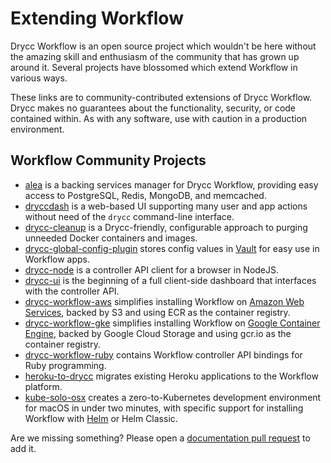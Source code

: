 # Extending Workflow

Drycc Workflow is an open source project which wouldn't be here without the amazing skill
and enthusiasm of the community that has grown up around it. Several projects have blossomed
which extend Workflow in various ways.

These links are to community-contributed extensions of Drycc Workflow. Drycc makes no
guarantees about the functionality, security, or code contained within. As with any software,
use with caution in a production environment.

## Workflow Community Projects

- [alea][] is a backing services manager for Drycc Workflow, providing easy
  access to PostgreSQL, Redis, MongoDB, and memcached.
- [dryccdash][] is a web-based UI supporting many user and app actions without need of the
  `drycc` command-line interface.
- [drycc-cleanup][] is a Drycc-friendly, configurable approach to purging unneeded Docker
  containers and images.
- [drycc-global-config-plugin][] stores config values in [Vault][] for easy use in Workflow apps.
- [drycc-node][] is a controller API client for a browser in NodeJS.
- [drycc-ui][] is the beginning of a full client-side dashboard that interfaces with the
  controller API.
- [drycc-workflow-aws][] simplifies installing Workflow on [Amazon Web Services][], backed by
  S3 and using ECR as the container registry.
- [drycc-workflow-gke][] simplifies installing Workflow on [Google Container Engine][], backed
  by Google Cloud Storage and using gcr.io as the container registry.
- [drycc-workflow-ruby][] contains Workflow controller API bindings for Ruby programming.
- [heroku-to-drycc][] migrates existing Heroku applications to the Workflow platform.
- [kube-solo-osx][] creates a zero-to-Kubernetes development environment for macOS in under
  two minutes, with specific support for installing Workflow with [Helm][] or Helm Classic.

Are we missing something? Please open a [documentation pull request][] to add it.

[alea]: https://github.com/Codaisseur/alea
[Amazon Web Services]: https://aws.amazon.com/
[dryccdash]: https://github.com/olalonde/dryccdash
[drycc-cleanup]: https://github.com/Ragnarson/drycc-cleanup
[drycc-global-config-plugin]: https://github.com/Rafflecopter/drycc-global-config-plugin
[drycc-node]: https://github.com/olalonde/drycc-node
[drycc-ui]: https://github.com/jumbojett/drycc-ui
[drycc-workflow-aws]: https://github.com/rimusz/drycc-workflow-aws
[drycc-workflow-gke]: https://github.com/rimusz/drycc-workflow-gke
[drycc-workflow-ruby]: https://github.com/thomas0087/drycc-workflow-ruby
[documentation pull request]: https://github.com/drycc/workflow/pulls
[Google Container Engine]: https://cloud.google.com/container-engine/
[Helm]: https://github.com/kubernetes/helm
[heroku-to-drycc]: https://github.com/emartech/heroku-to-drycc
[kube-solo-osx]: https://github.com/TheNewNormal/kube-solo-osx
[Vault]: https://www.vaultproject.io/
